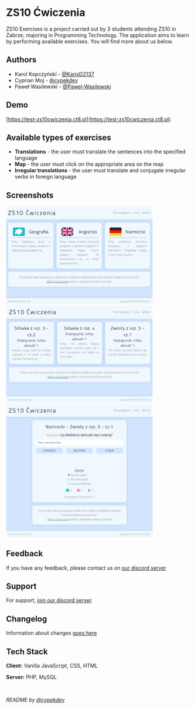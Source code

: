 # ZS10 Ćwiczenia

ZS10 Exercises is a project carried out by 3 students attending ZS10 in Zabrze, majoring in Programming Technology. 
The application aims to learn by performing available exercises. You will find more about us below.


## Authors

- Karol Kopczyński - [@KarixD2137](https://github.com/KarixD2137)
- Cyprian Moj - [@cypekdev](https://github.com/cypekdev)
- Paweł Wasilewski - [@Pawel-Wasilewski](https://github.com/Pawel-Wasilewski)


## Demo

[https://test-zs10cwiczenia.ct8.pl](https://test-zs10cwiczenia.ct8.pl)


## Available types of exercises

- **Translations** - the user must translate the sentences into the specified language
- **Map** - the user must click on the appropriate area on the map
- **Irregular translations** - the user must translate and conjugate irregular verbs in foreign language

## Screenshots

<img src="./screenshots/screenshot1.png" alt="App Screenshot" width="400">
<img src="./screenshots/screenshot2.png" alt="App Screenshot" width="400">
<img src="./screenshots/screenshot3.png" alt="App Screenshot" width="400">


## Feedback

If you have any feedback, please contact us on [our discord server](https://discord.gg/bDKD9GrTuX)


## Support

For support, [join our discord server](https://discord.gg/bDKD9GrTuX).


## Changelog

Information about changes [goes here](./CHANGELOG.md)


## Tech Stack

**Client:** Vanilla JavaScript, CSS, HTML

**Server:** PHP, MySQL

&nbsp;
&nbsp;

*README by [@cypekdev](https://github.com/cypekdev)*
